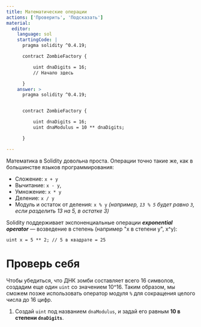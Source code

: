 ```yaml
---
title: Математические операции
actions: ['Проверить', 'Подсказать']
material:
  editor:
    language: sol
    startingCode: |
      pragma solidity ^0.4.19;

      contract ZombieFactory {

          uint dnaDigits = 16;
          // Начало здесь

      }
    answer: >
      pragma solidity ^0.4.19;


      contract ZombieFactory {

          uint dnaDigits = 16;
          uint dnaModulus = 10 ** dnaDigits;

      }

---
```


Математика в Solidity довольна проста. Операции точно такие же, как в большинстве языков программирования:

* Сложение: `x + y`
* Вычитание: `x - y`,
* Умножение: `x * y`
* Деление: `x / y`
* Модуль и остаток от деления: `x % y` _(например, `13 % 5` будет равно `3`, если разделить 13 на 5, в остатке 3)_

Solidity поддерживает экспоненциальные операции ***exponential operator*** — возведение в степень (например "x в степени y", x^y):

```
uint x = 5 ** 2; // 5 в квадрате = 25
```

# Проверь себя

Чтобы убедиться, что ДНК зомби составляет всего 16 символов, создадим еще один `uint` со значением 10^16. Таким образом, мы сможем позже использовать оператор модуля `%` для сокращения целого числа до 16 цифр.

1. Создай `uint` под названием `dnaModulus`, и задай его равным **10 в степени `dnaDigits`**.
